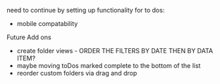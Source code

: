 need to continue by setting up functionality for to dos:

- mobile compatability

Future Add ons

- create folder views - ORDER THE FILTERS BY DATE THEN BY DATA ITEM?
- maybe moving toDos marked complete to the bottom of the list
- reorder custom folders via drag and drop
